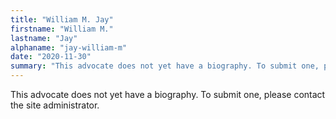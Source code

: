 ```yaml
---
title: "William M. Jay"
firstname: "William M."
lastname: "Jay"
alphaname: "jay-william-m"
date: "2020-11-30"
summary: "This advocate does not yet have a biography. To submit one, please contact the site administrator."
---
```

This advocate does not yet have a biography. To submit one, please contact the site administrator.


